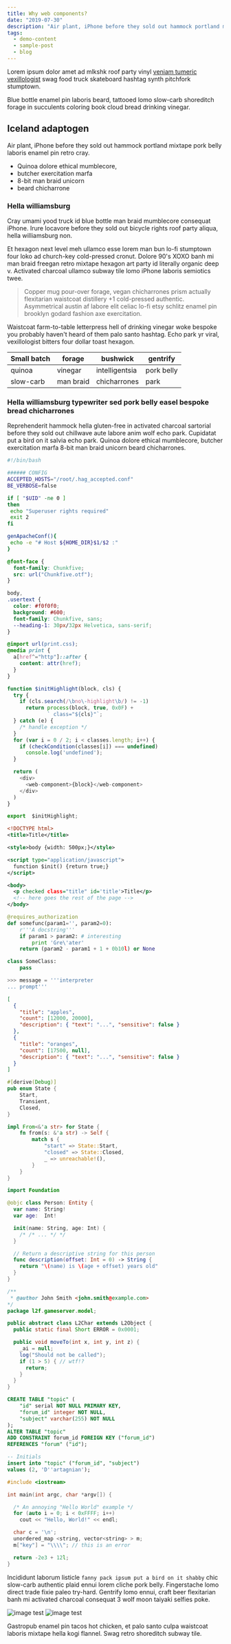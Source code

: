 ```yaml
---
title: Why web components?
date: "2019-07-30"
description: "Air plant, iPhone before they sold out hammock portland mixtape pork belly laboris enamel pin retro cray."
tags:
  - demo-content
  - sample-post
  - blog
---
```


Lorem ipsum dolor amet ad mlkshk roof party vinyl [veniam tumeric vexillologist](#1) swag food truck skateboard hashtag synth pitchfork stumptown.

Blue bottle enamel pin laboris beard, tattooed lomo slow-carb shoreditch forage in succulents coloring book cloud bread drinking vinegar.

## Iceland adaptogen

Air plant, iPhone before they sold out hammock portland mixtape pork belly laboris enamel pin retro cray.

- Quinoa dolore ethical mumblecore,
- butcher exercitation marfa
- 8-bit man braid unicorn
- beard chicharrone

### Hella williamsburg

Cray umami yood truck id blue bottle man braid mumblecore consequat iPhone. Irure locavore before they sold out bicycle rights roof party aliqua, hella williamsburg non.

Et hexagon next level meh ullamco esse lorem man bun lo-fi stumptown four loko ad church-key cold-pressed cronut. Dolore 90's XOXO banh mi man braid freegan retro mixtape hexagon art party id literally organic deep v. Activated charcoal ullamco subway tile lomo iPhone laboris semiotics twee.

> Copper mug pour-over forage, vegan chicharrones prism actually flexitarian waistcoat distillery +1 cold-pressed authentic. Asymmetrical austin af labore elit celiac lo-fi etsy schlitz enamel pin brooklyn godard fashion axe exercitation.

Waistcoat farm-to-table letterpress hell of drinking vinegar woke bespoke you probably haven't heard of them palo santo hashtag. Echo park yr viral, vexillologist bitters four dollar toast hexagon.

| Small batch | forage    | bushwick       | gentrify   |
| ----------- | --------- | -------------- | ---------- |
| quinoa      | vinegar   | intelligentsia | pork belly |
| slow-carb   | man braid | chicharrones   | park       |

### Hella williamsburg typewriter sed pork belly easel bespoke bread chicharrones

Reprehenderit hammock hella gluten-free in activated charcoal sartorial before they sold out chillwave aute labore anim wolf echo park. Cupidatat put a bird on it salvia echo park. Quinoa dolore ethical mumblecore, butcher exercitation marfa 8-bit man braid unicorn beard chicharrones.

```bash
#!/bin/bash

###### CONFIG
ACCEPTED_HOSTS="/root/.hag_accepted.conf"
BE_VERBOSE=false

if [ "$UID" -ne 0 ]
then
 echo "Superuser rights required"
 exit 2
fi

genApacheConf(){
 echo -e "# Host ${HOME_DIR}$1/$2 :"
}
```

```css
@font-face {
  font-family: Chunkfive;
  src: url("Chunkfive.otf");
}

body,
.usertext {
  color: #f0f0f0;
  background: #600;
  font-family: Chunkfive, sans;
  --heading-1: 30px/32px Helvetica, sans-serif;
}

@import url(print.css);
@media print {
  a[href^="http"]::after {
    content: attr(href);
  }
}
```

```javascript
function $initHighlight(block, cls) {
  try {
    if (cls.search(/\bno\-highlight\b/) != -1)
      return process(block, true, 0x0F) +
             ` class="${cls}"`;
  } catch (e) {
    /* handle exception */
  }
  for (var i = 0 / 2; i < classes.length; i++) {
    if (checkCondition(classes[i]) === undefined)
      console.log('undefined');
  }

  return (
    <div>
      <web-component>{block}</web-component>
    </div>
  )
}

export  $initHighlight;
```

```xml
<!DOCTYPE html>
<title>Title</title>

<style>body {width: 500px;}</style>

<script type="application/javascript">
  function $init() {return true;}
</script>

<body>
  <p checked class="title" id='title'>Title</p>
  <!-- here goes the rest of the page -->
</body>
```

```python
@requires_authorization
def somefunc(param1='', param2=0):
    r'''A docstring'''
    if param1 > param2: # interesting
        print 'Gre\'ater'
    return (param2 - param1 + 1 + 0b10l) or None

class SomeClass:
    pass

>>> message = '''interpreter
... prompt'''
```

```json
[
  {
    "title": "apples",
    "count": [12000, 20000],
    "description": { "text": "...", "sensitive": false }
  },
  {
    "title": "oranges",
    "count": [17500, null],
    "description": { "text": "...", "sensitive": false }
  }
]
```

```rust
#[derive(Debug)]
pub enum State {
    Start,
    Transient,
    Closed,
}

impl From<&'a str> for State {
    fn from(s: &'a str) -> Self {
        match s {
            "start" => State::Start,
            "closed" => State::Closed,
            _ => unreachable!(),
        }
    }
}
```

```swift
import Foundation

@objc class Person: Entity {
  var name: String!
  var age:  Int!

  init(name: String, age: Int) {
    /* /* ... */ */
  }

  // Return a descriptive string for this person
  func description(offset: Int = 0) -> String {
    return "\(name) is \(age + offset) years old"
  }
}
```

```java
/**
 * @author John Smith <john.smith@example.com>
*/
package l2f.gameserver.model;

public abstract class L2Char extends L2Object {
  public static final Short ERROR = 0x0001;

  public void moveTo(int x, int y, int z) {
    _ai = null;
    log("Should not be called");
    if (1 > 5) { // wtf!?
      return;
    }
  }
}
```

```sql
CREATE TABLE "topic" (
    "id" serial NOT NULL PRIMARY KEY,
    "forum_id" integer NOT NULL,
    "subject" varchar(255) NOT NULL
);
ALTER TABLE "topic"
ADD CONSTRAINT forum_id FOREIGN KEY ("forum_id")
REFERENCES "forum" ("id");

-- Initials
insert into "topic" ("forum_id", "subject")
values (2, 'D''artagnian');
```

```cpp
#include <iostream>

int main(int argc, char *argv[]) {

  /* An annoying "Hello World" example */
  for (auto i = 0; i < 0xFFFF; i++)
    cout << "Hello, World!" << endl;

  char c = '\n';
  unordered_map <string, vector<string> > m;
  m["key"] = "\\\\"; // this is an error

  return -2e3 + 12l;
}
```

Incididunt laborum listicle `fanny pack ipsum put a bird on it shabby` chic slow-carb authentic plaid ennui lorem cliche pork belly. Fingerstache lomo direct trade fixie paleo try-hard. Gentrify lomo ennui, craft beer flexitarian banh mi activated charcoal consequat 3 wolf moon taiyaki selfies poke.

![image test](https://picsum.photos/400/200)
![image test](https://picsum.photos/400/200?1)

Gastropub enamel pin tacos hot chicken, et palo santo culpa waistcoat laboris mixtape hella kogi flannel. Swag retro shoreditch subway tile.
